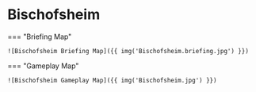 # Bischofsheim

=== "Briefing Map"

    ![Bischofsheim Briefing Map]({{ img('Bischofsheim.briefing.jpg') }})

=== "Gameplay Map"

    ![Bischofsheim Gameplay Map]({{ img('Bischofsheim.jpg') }})
